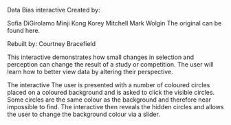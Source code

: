 Data Bias interactive
Created by:

Sofia DiGirolamo
Minji Kong
Korey Mitchell
Mark Wolgin
The original can be found here.

Rebuilt by: Courtney Bracefield

This interactive demonstrates how small changes in selection and perception can change the result of a study or competition. The user will learn how to better view data by altering their perspective.

The interactive
The user is presented with a number of coloured circles placed on a coloured background and is asked to click the visible circles. Some circles are the same colour as the background and therefore near impossible to find. The interactive then reveals the hidden circles and allows the user to change the background colour via a slider.
